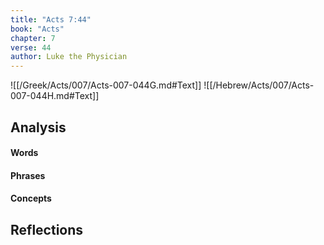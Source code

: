 ```yaml
---
title: "Acts 7:44"
book: "Acts"
chapter: 7
verse: 44
author: Luke the Physician
---
```

![[/Greek/Acts/007/Acts-007-044G.md#Text]]
![[/Hebrew/Acts/007/Acts-007-044H.md#Text]]

## Analysis

#### Words

#### Phrases

#### Concepts

## Reflections
